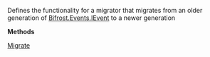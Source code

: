 Defines the functionality for a migrator that migrates from an older generation of [Bifrost.Events.IEvent](Bifrost.Events.IEvent) to a newer generation

**Methods**

[Migrate](Bifrost.Events.IEventMigrator`2.Migrate)
